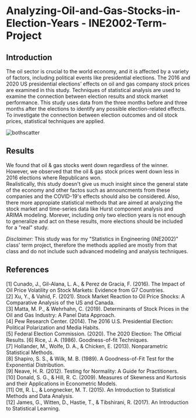 # Analyzing-Oil-and-Gas-Stocks-in-Election-Years - INE2002-Term-Project
## Introduction
The oil sector is crucial to the world economy, and it is affected by a variety of factors, including political events like presidential elections. The 2016 and 2020 US presidential elections’ effects on oil and gas company stock prices are examined in this study. Techniques of statistical analysis are used to examine the connection between election results and stock market performance. This study uses data from the three months before and three months after the elections to identify any possible election-related effects. To investigate the connection between election outcomes and oil stock prices, statistical techniques are applied.

![bothscatter](https://github.com/bugraaldal/Analyzing-Oil-and-Gas-Stocks-in-Election-Years---INE2002-Term-Project/assets/61989756/d4760f68-aa71-438c-9891-c9bcbb1c9ecd)

## Results
We found that oil & gas stocks went down regardless of the winner. However, we observed that the oil & gas stock prices went down less in 2016 elections where Republicans won.  
Realistically, this study doesn't give us much insight since the general state of the economy and other factos such as announcments from these companies and the COVID-19's effects should also be considered. Also, there more appropiate statistical methods that are aimed at analyzing the stock market and time-series data like Hurst component analysis and ARIMA modeling. Morever, including only two election years is not enough to generalize and act on these results, more elections should be included for a "real" study.

*Disclaimer:* This study was for my "Statistics in Engineering (INE2002)" class' term project, therefore the methods applied are mostly from that class and do not include such advanced modeling and analysis techniques.

## References
[1] Cunado, J., Gil-Alana, L. A., & Perez de Gracia, F. (2016). The Impact of Oil Price
Volatility on Stock Markets: Evidence from G7 Countries.  
[2] Xu, Y., & Vahid, F. (2021). Stock Market Reaction to Oil Price Shocks: A Comparative
Analysis of the US and Canada.  
[3] Matta, M. P., & Wehrhahn, C. (2019). Determinants of Stock Prices in the Oil and
Gas Industry: A Panel Data Approach.  
[4] Pew Research Center. (2014). The 2016 U.S. Presidential Election: Political Polarization
and Media Habits.  
[5] Federal Election Commission. (2020). The 2020 Election: The Official Results.
[6] Rice, J. A. (1986). Goodness-of-fit Techniques.  
[7] Hollander, M., Wolfe, D. A., & Chicken, E. (2013). Nonparametric Statistical Methods.  
[8] Shapiro, S. S., & Wilk, M. B. (1989). A Goodness-of-Fit Test for the Exponential
Distribution.  
[9] Neave, H. R. (2012). Testing for Normality: A Guide for Practitioners.  
[10] Donald, S. G., & Hill, R. C. (2009). Measures of Skewness and Kurtosis and their
Applications in Econometric Models.  
[11] Ott, R. L., & Longnecker, M. T. (2015). An Introduction to Statistical Methods and
Data Analysis.  
[12] James, G., Witten, D., Hastie, T., & Tibshirani, R. (2017). An Introduction to Statistical
Learning.  
